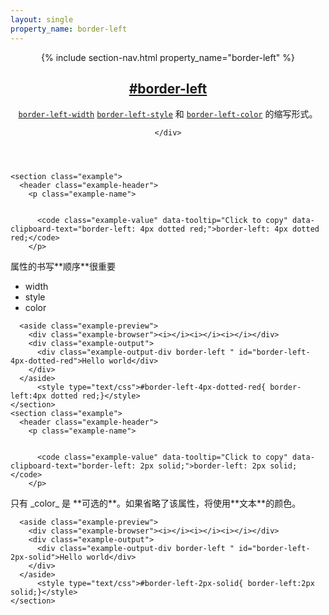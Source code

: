 ```yaml
---
layout: single
property_name: border-left
---
```


<section id="border-left" class="property property--shorthand">
  <header class="property-header">
    {% include section-nav.html property_name="border-left" %}
    <h2 class="property-name">
      <a href="{{site.url}}/#border-left"><span>#</span>border-left</a>
    </h2>
    <div class="property-description">
      <p><code class="shorthand"><a class="hash" href="{{site.url}}/#border-left-width" data-property-name="border-left-width">border-left-width</a></code> <code class="shorthand"><a class="hash" href="{{site.url}}/#border-left-style" data-property-name="border-left-style">border-left-style</a></code>  和  <code class="shorthand"><a class="hash" href="{{site.url}}/#border-left-color" data-property-name="border-left-color">border-left-color</a></code> 的缩写形式。</p>

    </div>

  </header>





    <section class="example">
      <header class="example-header">
        <p class="example-name">


          <code class="example-value" data-tooltip="Click to copy" data-clipboard-text="border-left: 4px dotted red;">border-left: 4px dotted red;</code>
        </p>
<div class="example-description" markdown="1">
属性的书写**顺序**很重要

- width
- style
- color
</div>
      </header>

      <aside class="example-preview">
        <div class="example-browser"><i></i><i></i><i></i></div>
        <div class="example-output">
          <div class="example-output-div border-left " id="border-left-4px-dotted-red">Hello world</div>
        </div>
      </aside>
          <style type="text/css">#border-left-4px-dotted-red{ border-left:4px dotted red;}</style>
    </section>
    <section class="example">
      <header class="example-header">
        <p class="example-name">


          <code class="example-value" data-tooltip="Click to copy" data-clipboard-text="border-left: 2px solid;">border-left: 2px solid;</code>
        </p>
<div class="example-description" markdown="1">
只有 _color_ 是 **可选的**。如果省略了该属性，将使用**文本**的颜色。
</div>
      </header>

      <aside class="example-preview">
        <div class="example-browser"><i></i><i></i><i></i></div>
        <div class="example-output">
          <div class="example-output-div border-left " id="border-left-2px-solid">Hello world</div>
        </div>
      </aside>
          <style type="text/css">#border-left-2px-solid{ border-left:2px solid;}</style>
    </section>

</section>
